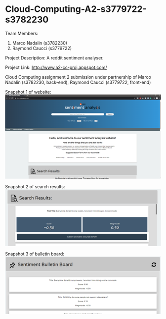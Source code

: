 # Cloud-Computing-A2-s3779722-s3782230

Team Members:
1. Marco Nadalin (s3782230)
2. Raymond Caucci (s3779722)

Project Description: A reddit sentiment analyser.

Project Link: http://www.a2-cc-proj.appspot.com/

Cloud Computing assignment 2 submission under partnership of Marco Nadalin (s3782230, back-end), Raymond Caucci (s3779722, front-end)

Snapshot 1 of website:
![alt text](https://github.com/RayCau/Cloud-Computing-A2-s3779722-s3782230/blob/master/website_screenshot1.png)

Snapshot 2 of search results:
![alt text](https://github.com/RayCau/Cloud-Computing-A2-s3779722-s3782230/blob/master/website_searchResults.png)

Snapshot 3 of bulletin board:
![alt text](https://github.com/RayCau/Cloud-Computing-A2-s3779722-s3782230/blob/master/website_sentimentbulletinBoard.png)
